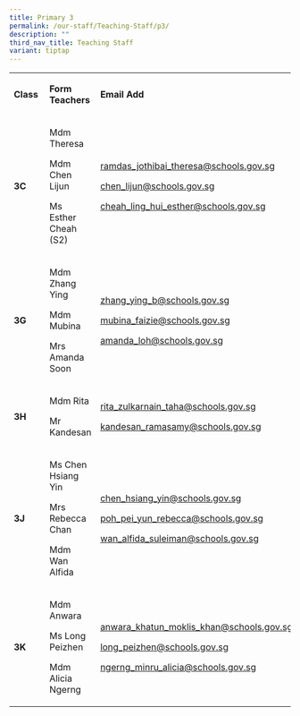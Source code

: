 ```yaml
---
title: Primary 3
permalink: /our-staff/Teaching-Staff/p3/
description: ""
third_nav_title: Teaching Staff
variant: tiptap
---
```

<table style="minWidth: 100px">
<colgroup>
<col>
<col>
<col>
<col>
</colgroup>
<tbody>
<tr>
<td rowspan="1" colspan="1">
<p><strong>Class&nbsp;</strong>
</p>
</td>
<td rowspan="1" colspan="1">
<p><strong>Form Teachers</strong>
</p>
</td>
<td rowspan="1" colspan="1">
<p><strong>Email Add</strong>
</p>
</td>
<td rowspan="1" colspan="1">
<p></p>
</td>
</tr>
<tr>
<td rowspan="1" colspan="1">
<p><strong>3C&nbsp;</strong>
</p>
</td>
<td rowspan="1" colspan="1">
<p>Mdm Theresa</p>
<p>Mdm Chen Lijun</p>
<p>Ms Esther Cheah (S2)</p>
<p></p>
</td>
<td rowspan="1" colspan="1">
<p><a href="mailto:ramdas_jothibai_theresa@schools.gov.sg" rel="noopener noreferrer nofollow" target="_blank"><u>ramdas_jothibai_theresa@schools.gov.sg</u></a>
</p>
<p><a href="mailto:ramdas_jothibai_theresa@schools.gov.sg" rel="noopener noreferrer nofollow" target="_blank"><u>chen_lijun@schools.gov.sg</u></a>
</p>
<p><a href="mailto:ramdas_jothibai_theresa@schools.gov.sg" rel="noopener noreferrer nofollow" target="_blank"><u>cheah_ling_hui_esther@schools.gov.sg</u></a>
</p>
<p></p>
</td>
<td rowspan="1" colspan="1">
<p></p>
</td>
</tr>
<tr>
<td rowspan="1" colspan="1">
<p><strong>3G&nbsp;</strong>
</p>
</td>
<td rowspan="1" colspan="1">
<p>Mdm Zhang Ying</p>
<p>Mdm Mubina</p>
<p>Mrs Amanda Soon</p>
</td>
<td rowspan="1" colspan="1">
<p><a href="mailto:ramdas_jothibai_theresa@schools.gov.sg" rel="noopener noreferrer nofollow" target="_blank"><u>zhang_ying_b@schools.gov.sg</u></a>
</p>
<p><a href="mailto:ramdas_jothibai_theresa@schools.gov.sg" rel="noopener noreferrer nofollow" target="_blank"><u>mubina_faizie@schools.gov.sg</u></a>
</p>
<p><a href="mailto:ramdas_jothibai_theresa@schools.gov.sg" rel="noopener noreferrer nofollow" target="_blank"><u>amanda_loh@schools.gov.sg</u></a>
</p>
<p></p>
</td>
<td rowspan="1" colspan="1">
<p></p>
</td>
</tr>
<tr>
<td rowspan="1" colspan="1">
<p><strong>3H&nbsp;</strong>
</p>
</td>
<td rowspan="1" colspan="1">
<p>Mdm Rita</p>
<p>Mr Kandesan</p>
<p></p>
<p></p>
</td>
<td rowspan="1" colspan="1">
<p><a href="mailto:ramdas_jothibai_theresa@schools.gov.sg" rel="noopener noreferrer nofollow" target="_blank"><u>rita_zulkarnain_taha@schools.gov.sg</u></a>
</p>
<p><a href="mailto:ramdas_jothibai_theresa@schools.gov.sg" rel="noopener noreferrer nofollow" target="_blank"><u>kandesan_ramasamy@schools.gov.sg</u></a>
</p>
<p></p>
<p></p>
</td>
<td rowspan="1" colspan="1">
<p></p>
</td>
</tr>
<tr>
<td rowspan="1" colspan="1">
<p><strong>3J&nbsp;</strong>
</p>
</td>
<td rowspan="1" colspan="1">
<p>Ms Chen Hsiang Yin</p>
<p>Mrs Rebecca Chan</p>
<p>Mdm Wan Alfida</p>
<p></p>
</td>
<td rowspan="1" colspan="1">
<p><a href="mailto:ramdas_jothibai_theresa@schools.gov.sg" rel="noopener noreferrer nofollow" target="_blank"><u>chen_hsiang_yin@schools.gov.sg</u></a>
</p>
<p><a href="mailto:ramdas_jothibai_theresa@schools.gov.sg" rel="noopener noreferrer nofollow" target="_blank"><u>poh_pei_yun_rebecca@schools.gov.sg</u></a>
</p>
<p><a href="mailto:ramdas_jothibai_theresa@schools.gov.sg" rel="noopener noreferrer nofollow" target="_blank"><u>wan_alfida_suleiman@schools.gov.sg</u></a>
</p>
<p></p>
</td>
<td rowspan="1" colspan="1">
<p></p>
</td>
</tr>
<tr>
<td rowspan="1" colspan="1">
<p><strong>3K&nbsp;</strong>
</p>
</td>
<td rowspan="1" colspan="1">
<p>Mdm Anwara</p>
<p>Ms Long Peizhen</p>
<p>Mdm Alicia Ngerng</p>
<p></p>
</td>
<td rowspan="1" colspan="1">
<p><a href="mailto:ramdas_jothibai_theresa@schools.gov.sg" rel="noopener noreferrer nofollow" target="_blank"><u>anwara_khatun_moklis_khan@schools.gov.sg</u></a>
</p>
<p><a href="mailto:ramdas_jothibai_theresa@schools.gov.sg" rel="noopener noreferrer nofollow" target="_blank"><u>long_peizhen@schools.gov.sg</u></a>
</p>
<p><a href="mailto:ramdas_jothibai_theresa@schools.gov.sg" rel="noopener noreferrer nofollow" target="_blank"><u>ngerng_minru_alicia@schools.gov.sg</u></a>
</p>
</td>
<td rowspan="1" colspan="1">
<p></p>
</td>
</tr>
</tbody>
</table>
<p></p>